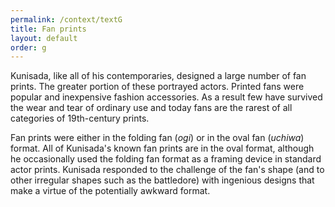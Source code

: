 ```yaml
---
permalink: /context/textG
title: Fan prints
layout: default
order: g
---
```

Kunisada, like all of his contemporaries, designed a large number of fan prints. The greater portion of these portrayed actors. Printed fans were popular and inexpensive fashion accessories. As a result few have survived the wear and tear of ordinary use and today fans are the rarest of all categories of 19th-century prints.

Fan prints were either in the folding fan (_ogi_) or in the oval fan (_uchiwa_) format. All of Kunisada's known fan prints are in the oval format, although he occasionally used the folding fan format as a framing device in standard actor prints. Kunisada responded to the challenge of the fan's shape (and to other irregular shapes such as the battledore) with ingenious designs that make a virtue of the potentially awkward format.  
